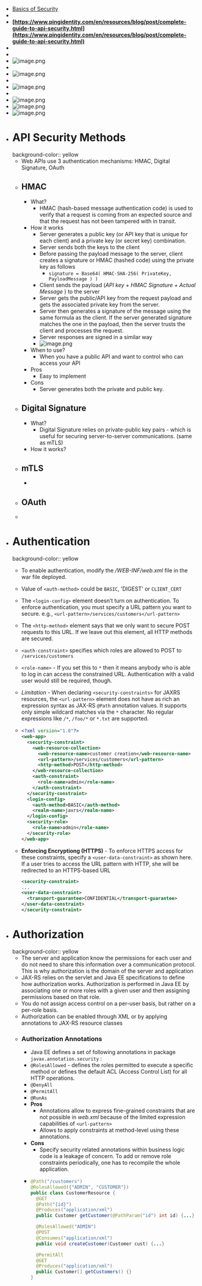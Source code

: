 - [Basics of Security](/technology/security.html)
-
- **[https://www.pingidentity.com/en/resources/blog/post/complete-guide-to-api-security.html](https://www.pingidentity.com/en/resources/blog/post/complete-guide-to-api-security.html)**
-
-
- ![image.png](../assets/image_1702666991991_0.png)
-
- ![image.png](../assets/image_1702667005437_0.png)
-
- ![image.png](../assets/image_1702667017929_0.png)
-
- ![image.png](../assets/image_1702667029422_0.png)
- ![image.png](../assets/image_1702667041576_0.png)
- ![image.png](../assets/image_1702667056685_0.png)
- # API Security Methods
  background-color:: yellow
	- Web APIs use 3 authentication mechanisms: HMAC, Digital Signature, OAuth
	- ## HMAC
		- What?
			- HMAC (hash-based message authentication code) is used to verify that a request is coming from an expected source and that the request has not been tampered with in transit.
		- How it works
			- Server generates a public key (or API key that is unique for each client) and a private key (or secret key) combination.
			- Server sends both the keys to the client
			- Before passing the payload message to the server, client creates a signature or HMAC (hashed code) using the private key as follows
				- `signature = Base64( HMAC-SHA-256( PrivateKey, PayloadMessage ) )`
			- Client sends the payload (*API key + HMAC Signature + Actual Message* ) to the server
			- Server gets the public/API key from the request payload and gets the associated private key from the server.
			- Server then generates a signature of the message using the same formula as the client. If the server generated signature matches the one in the payload, then the server trusts the client and processes the request.
			- Server responses are signed in a similar way
			- ![image.png](../assets/image_1704636907407_0.png)
		- When to use?
			- When you have a public API and want to control who can access your API
		- Pros
			- Easy to implement
		- Cons
			- Server generates both the private and public key.
	- ## Digital Signature
		- What?
			- Digital Signature relies on private-public key pairs - which is useful for securing server-to-server communications. (same as mTLS)
		- How it works?
	- ## mTLS
		-
	- ## OAuth
	-
- # Authentication
  background-color:: yellow
	- To enable authentication, modify the */WEB-INF/web.xml* file in the war file deployed.
	- Value of `<auth-method>` could be `BASIC`, 'DIGEST' or `CLIENT_CERT`
	- The `<login-config>` element doesn’t turn on authentication. To enforce authentication, you must specify a URL pattern you want to secure. e.g., `<url-pattern>/services/customers</url-pattern>`
	- The `<http-method>` element says that we only want to secure POST requests to this URL. If we leave out this element, all HTTP methods are secured.
	- `<auth-constraint>` specifies which roles are allowed to POST to `/services/customers`
	- `<role-name>` - If you set this to `*` then it means anybody who is able to log in can access the constrained URL. Authentication with a valid user would still be required, though.
	- *Limitation* - When declaring `<security-constraints>` for JAXRS resources, the `<url-pattern>` element does not have as rich an expression syntax as JAX-RS `@Path` annotation values. It supports only simple wildcard matches via the `*` character. No regular expressions like `/*`, `/foo/*` or `*.txt` are supported.
	- ```xml
	  <?xml version="1.0"?>
	  <web-app>
	    <security-constraint>
	      <web-resource-collection>
	        <web-resource-name>customer creation</web-resource-name>
	        <url-pattern>/services/customers</url-pattern>
	        <http-method>POST</http-method>
	      </web-resource-collection>
	      <auth-constraint>
	        <role-name>admin</role-name>
	      </auth-constraint>
	    </security-constraint>
	    <login-config>
	      <auth-method>BASIC</auth-method>
	      <realm-name>jaxrs</realm-name>
	    </login-config>
	    <security-role>
	      <role-name>admin</role-name>
	    </security-role>
	  </web-app>
	  ```
	- **Enforcing Encryptiong (HTTPS)** - To enforce HTTPS access for these constraints, specify a `<user-data-constraint>` as shown here. If a user tries to access the URL pattern with HTTP, she will be redirected to an HTTPS-based URL
	    
	  ```xml
	  <security-constraint>
	  ...
	  <user-data-constraint>
	    <transport-guarantee>CONFIDENTIAL</transport-guarantee>
	  </user-data-constraint>
	  </security-constraint>
	  ```
- # Authorization
  background-color:: yellow
	- The server and application know the permissions for each user and do not need to share this information over a communication protocol. This is why authorization is the domain of the server and application
	- JAX-RS relies on the servlet and Java EE specifications to define how authorization works. Authorization is performed in Java EE by associating one or more roles with a given user and then assigning permissions based on that role.
	- You do not assign access control on a per-user basis, but rather on a per-role basis.
	- Authorization can be enabled through XML or by applying annotations to JAX-RS resource classes
	- ### Authorization Annotations
		- Java EE defines a set of following annotations in package `javax.annotation.security` :
		- `@RolesAllowed` - defines the roles permitted to execute a specific method or defines the default ACL (Access Control List) for all HTTP operations.
		- `@DenyAll`
		- `@PermitAll`
		- `@RunAs`
		- **Pros**
			- Annotations allow to express fine-grained constraints that are not possible in *web.xml* because of the limited expression capabilities of `<url-pattern>`
			- Allows to apply constraints at method-level using these annotations.
		- **Cons**
			- Specify security related annotations within business logic code is a leakage of concern. To add or remove role constraints periodically, one has to recompile the whole application.
		- ```java
		  @Path("/customers")
		  @RolesAllowed({"ADMIN", "CUSTOMER"})
		  public class CustomerResource {
		    @GET
		    @Path("{id}")
		    @Produces("application/xml")
		    public Customer getCustomer(@PathParam("id") int id) {...}
		  
		    @RolesAllowed("ADMIN")
		    @POST
		    @Consumes("application/xml")
		    public void createCustomer(Customer cust) {...}
		  
		    @PermitAll
		    @GET
		    @Produces("application/xml")
		    public Customer[] getCustomers() {}
		  }
		  ```